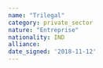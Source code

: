 ```yaml
---
name: "Trilegal"
category: private_sector
nature: "Entreprise"
nationality: IND
alliance: 
date_signed: '2018-11-12'
---
```

    